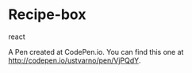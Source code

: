 # Recipe-box
react

A Pen created at CodePen.io. You can find this one at http://codepen.io/ustvarno/pen/VjPQdY.

 
